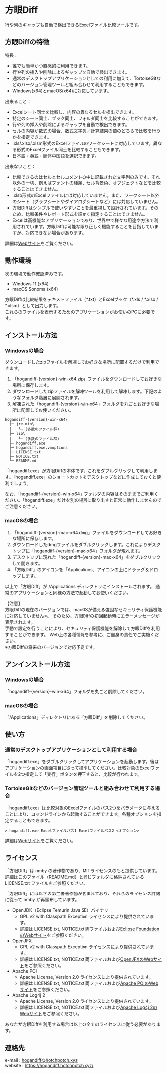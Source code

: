 # 方眼Diff

行や列のギャップも自動で検出できるExcelファイル比較ツールです。

## 方眼Diffの特徴

特長：

- 誰でも簡単かつ直感的に利用できます。
- 行や列の挿入や削除によるギャップを自動で検出できます。
- 通常のデスクトップアプリケーションとしての利用に加えて、TortoiseGitなどのバージョン管理ツールと組み合わせて利用することもできます。
- Windows(x64)とmacOS(x64)に対応しています。

出来ること：

- Excelシート同士を比較し、内容の異なるセルを検出できます。
- 特定のシート同士、ブック同士、フォルダ同士を比較することができます。
- 行や列の挿入や削除によるギャップを自動で検出できます。
- セルの内容が数式の場合、数式文字列／計算結果の値のどちらで比較を行うかを指定できます。
- .xls/.xlsx/.xlsm形式のExcelファイルのワークシートに対応しています。異なる形式のExcelファイル同士を比較することもできます。
- 日本語・英語・簡体中国語を選択できます。

出来ないこと：

- 比較できるのはセルとセルコメントの中に記載された文字列のみです。それ以外の一切、例えばフォントの種類、セル背景色、オブジェクトなどを比較することはできません。
- .xlsb形式のExcelファイルには対応していません。また、ワークシート以外のシート（グラフシートやダイアログシートなど）には対応していません。
- 方眼Diffはシンプルで使いやすいことを最重視して設計されています。そのため、比較条件やレポート形式を細かく指定することはできません。
- Excelは高機能なアプリケーションであり、世界中で様々な用途や方法で利用されています。方眼Diffは可能な限り正しく機能することを目指していますが、対応できない場合があります。

詳細は[Webサイト](https://hogandiff.hotchpotch.xyz/)をご覧ください。

## 動作環境

次の環境で動作確認済みです。

- Windows 11 (x64)
- macOS Sonoma (x64)

方眼Diffは比較結果をテキストファイル（\*.txt）とExcelブック（\*.xls / \*.xlsx / \*.xlsm）として出力します。  
これらのファイルを表示するためのアプリケーションがお使いのPCに必要です。

## インストール方法

### Windowsの場合

ダウンロードしたzipファイルを解凍してお好きな場所に配置するだけで利用できます。

1. 「hogandiff-{version}-win-x64.zip」ファイルをダウンロードしてお好きな場所に保存します。
2. ダウンロードしたzipファイルを解凍ツールを利用して解凍します。下記のようなフォルダ階層に展開されます。
3. 解凍された「hogandiff-{version}-win-x64」フォルダを丸ごとお好きな場所に配置してお使いください。

```
hogandiff-{version}-win-x64\
  ├─ jre-min\
  │   └─ (多数のファイル群)
  ├─ lib\
  │   └─ (多数のファイル群)
  ├─ hogandiff.exe
  ├─ hogandiff.exe.vmoptions
  ├─ LICENSE.txt
  ├─ NOTICE.txt
  └─ README.md
```

「hogandiff.exe」が方眼Diffの本体です。これをダブルクリックして利用します。「hogandiff.exe」のショートカットをデスクトップなどに作成しておくと便利でしょう。

なお、「hogandiff-{version}-win-x64」フォルダの内容はそのままでご利用ください。「hogandiff.exe」だけを別の場所に取り出すと正常に動作しませんのでご注意ください。

### macOSの場合

1. 「hogandiff-{version}-mac-x64.dmg」ファイルをダウンロードしてお好きな場所に保存します。
2. ダウンロードしたdmgファイルをダブルクリックします。これによりデスクトップに「hogandiff-{version}-mac-x64」フォルダが現れます。
3. デスクトップに現れた「hogandiff-{version}-mac-x64」をダブルクリックして開きます。
4. 「方眼Diff」のアイコンを「Applications」アイコンの上にドラッグ＆ドロップします。

以上で「方眼Diff」が /Applications ディレクトリにインストールされます。
通常のアプリケーションと同様の方法で起動してお使いください。

【注意】  
方眼Diffの現在のバージョンでは、macOSが備える強固なセキュリティ保護機能に対応していません※。
そのため、方眼Diffの初回起動時にエラーメッセージが表示されます。  
手動で設定を行うことにより、セキュリティ保護機能を解除して方眼Diffを利用することができます。
Web上の各種情報を参考に、ご自身の責任でご実施ください。  
※方眼Diffの将来のバージョンで対応予定です。

## アンインストール方法

### Windowsの場合

「hogandiff-{version}-win-x64」フォルダを丸ごと削除してください。

### macOSの場合

「/Applications」ディレクトリにある「方眼Diff」を削除してください。

## 使い方

### 通常のデスクトップアプリケーションとして利用する場合

「hogandiff.exe」をダブルクリックしてアプリケーションを起動します。後はアプリケーションの画面項目に従って操作してください。比較対象のExcelファイルを2つ指定して「実行」ボタンを押下すると、比較が行われます。

### TortoiseGitなどのバージョン管理ツールと組み合わせて利用する場合

「hogandiff.exe」は比較対象のExcelファイルのパス2つをパラメータに与えることにより、コマンドラインから起動することができます。各種オプションを指定することもできます。  

```
> hogandiff.exe Excelファイルパス1 Excelファイルパス2 <オプション>
```

詳細は[Webサイト](https://hogandiff.hotchpotch.xyz/)をご覧ください。

## ライセンス

「方眼Diff」は nmby の著作物であり、MITライセンスのもと提供しています。  
詳細はこのファイル（README.md）と同じフォルダに格納されている LICENSE.txt ファイルをご参照ください。

「方眼Diff」には以下の第三者著作物が含まれており、それらのライセンス許諾に従って nmby が再頒布しています。

- OpenJDK（Eclipse Temurin Java SE）バイナリ
    - GPL v2 with Classpath Exception ライセンスにより提供されています。
    - 詳細は LICENSE.txt, NOTICE.txt 両ファイルおよび[Eclipse FoundationのWebサイト](https://projects.eclipse.org/projects/adoptium)をご参照ください。
- OpenJFX
    - GPL v2 with Classpath Exception ライセンスにより提供されています。
    - 詳細は LICENSE.txt, NOTICE.txt 両ファイルおよび[OpenJFXのWebサイト](https://openjfx.io/)をご参照ください。
- Apache POI
    - Apache License, Version 2.0 ライセンスにより提供されています。
    - 詳細は LICENSE.txt, NOTICE.txt 両ファイルおよび[Apache POIのWebサイト](https://poi.apache.org/)をご参照ください。
- Apache Log4j 2
    - Apache License, Version 2.0 ライセンスにより提供されています。
    - 詳細は LICENSE.txt, NOTICE.txt 両ファイルおよび[Apache Log4j 2のWebサイト](https://logging.apache.org/log4j/2.x/license.html)をご参照ください。

あなたが方眼Diffを利用する場合は以上の全てのライセンスに従う必要があります。

## 連絡先

e-mail  : hogandiff@hotchpotch.xyz  
website : https://hogandiff.hotchpotch.xyz/
